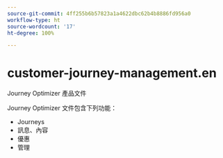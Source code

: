 ```yaml
---
source-git-commit: 4ff255b6b57823a1a4622dbc62b4b8886fd956a0
workflow-type: ht
source-wordcount: '17'
ht-degree: 100%

---
```

# customer-journey-management.en

Journey Optimizer 產品文件

Journey Optimizer 文件包含下列功能：

* Journeys
* 訊息、內容
* 優惠
* 管理

